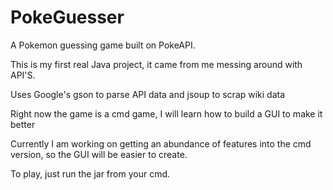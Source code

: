 # PokeGuesser

A Pokemon guessing game built on PokeAPI.

This is my first real Java project, it came from me messing around with API'S.

Uses Google's gson to parse API data and jsoup to scrap wiki data


Right now the game is a cmd game, I will learn how to build a GUI to make it better

Currently I am working on getting an abundance of features into the cmd version, so the GUI will be easier to create.

To play, just run the jar from your cmd.